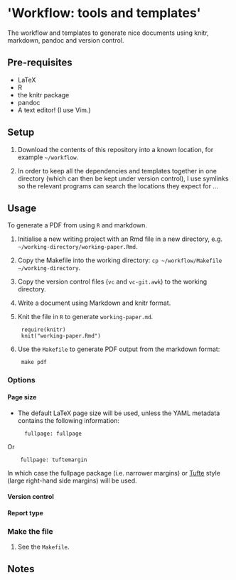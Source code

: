# 'Workflow: tools and templates'

The workflow and templates to generate nice documents using knitr, markdown, pandoc and version control.

## Pre-requisites

- LaTeX
- R
- the knitr package
- pandoc
- A text editor! (I use Vim.)

## Setup

1. Download the contents of this repository into a known location, for example `~/workflow`.

2. In order to keep all the dependencies and templates together in one directory (which can then be kept under version control), I use symlinks so the relevant programs can search the locations they expect for ...

## Usage

To generate a PDF from using `R` and markdown.

1. Initialise a new writing project with an Rmd file in a new directory, e.g. `~/working-directory/working-paper.Rmd`.
2. Copy the Makefile into the working directory: `cp ~/workflow/Makefile ~/working-directory`.
3. Copy the version control files (`vc` and `vc-git.awk`) to the working directory.
4. Write a document using Markdown and knitr format.
5. Knit the file in `R` to generate `working-paper.md`.

		require(knitr)
		knit("working-paper.Rmd")

6. Use the `Makefile` to generate PDF output from the markdown format:

		make pdf

### Options

#### Page size

- The default LaTeX page size will be used, unless the YAML metadata contains the following information:

		fullpage: fullpage

Or

		fullpage: tuftemargin

In which case the fullpage package (i.e. narrower margins) or [Tufte](http://www.edwardtufte.com/tufte/) style (large right-hand side margins) will be used.

#### Version control

#### Report type

### Make the file

1. See the `Makefile`.

## Notes
